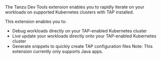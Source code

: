 The Tanzu Dev Tools extension enables you to rapidly iterate on your workloads on supported Kubernetes clusters with TAP installed.

This extension enables you to:
- Debug workloads directly on your TAP-enabled Kubernetes cluster
- Live update your workloads directly onto your TAP-enabled Kubernetes cluster
- Generate snippets to quickly create TAP configuration files
Note: This extension currently only supports Java apps.